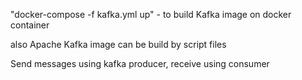 "docker-compose -f kafka.yml up" - to build Kafka image on docker container

also Apache Kafka image can be build by script files

Send messages using kafka producer, receive using consumer